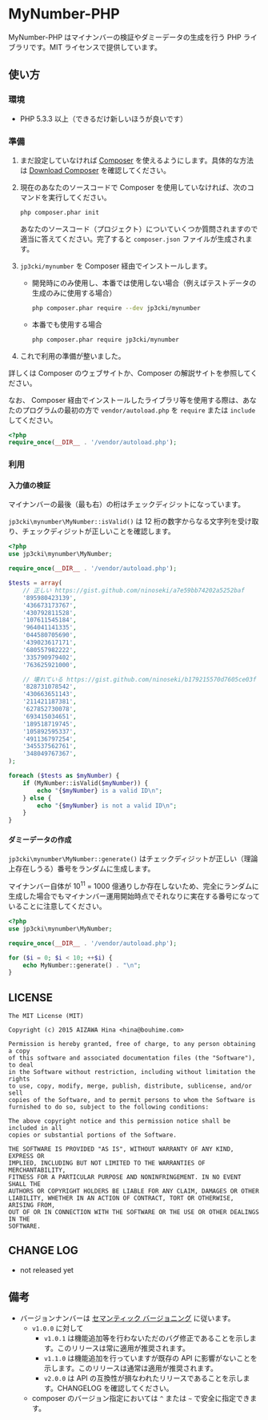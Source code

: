 MyNumber-PHP
============

MyNumber-PHP はマイナンバーの検証やダミーデータの生成を行う PHP ライブラリです。MIT ライセンスで提供しています。

使い方
------

### 環境 ###

* PHP 5.3.3 以上（できるだけ新しいほうが良いです）

### 準備 ###

1. まだ設定していなければ [Composer](https://getcomposer.org/) を使えるようにします。具体的な方法は [Download Composer](https://getcomposer.org/download/) を確認してください。

2. 現在のあなたのソースコードで Composer を使用していなければ、次のコマンドを実行してください。

    ```sh
    php composer.phar init
    ```

    あなたのソースコード（プロジェクト）についていくつか質問されますので適当に答えてください。完了すると `composer.json` ファイルが生成されます。

3. `jp3cki/mynumber` を Composer 経由でインストールします。
           
    - 開発時にのみ使用し、本番では使用しない場合（例えばテストデータの生成のみに使用する場合）
                       
        ```sh
        php composer.phar require --dev jp3cki/mynumber
        ```

    - 本番でも使用する場合

        ```sh
        php composer.phar require jp3cki/mynumber
        ```

4. これで利用の準備が整いました。


詳しくは Composer のウェブサイトか、Composer の解説サイトを参照してください。

なお、 Composer 経由でインストールしたライブラリ等を使用する際は、あなたのプログラムの最初の方で `vendor/autoload.php` を `require` または `include` してください。

```php
<?php
require_once(__DIR__ . '/vendor/autoload.php');
```

### 利用 ###

#### 入力値の検証 ####

マイナンバーの最後（最も右）の桁はチェックディジットになっています。

`jp3cki\mynumber\MyNumber::isValid()` は 12 桁の数字からなる文字列を受け取り、チェックディジットが正しいことを確認します。

```php
<?php
use jp3cki\mynumber\MyNumber;

require_once(__DIR__ . '/vendor/autoload.php');

$tests = array(
    // 正しい https://gist.github.com/ninoseki/a7e59bb74202a5252baf
    '895980423139',
    '436673173767',
    '430792811528',
    '107611545184',
    '964041141335',
    '044580705690',
    '439023617171',
    '680557982222',
    '335790979402',
    '763625921000',

    // 壊れている https://gist.github.com/ninoseki/b179215570d7605ce03f
    '828731078542',
    '430663651143',
    '211421187381',
    '627852730078',
    '693415034651',
    '189518719745',
    '105892595337',
    '491136797254',
    '345537562761',
    '348049767367',
);

foreach ($tests as $myNumber) {
    if (MyNumber::isValid($myNumber)) {
        echo "{$myNumber} is a valid ID\n";
    } else {
        echo "{$myNumber} is not a valid ID\n";
    }
}
```

#### ダミーデータの作成 ####

`jp3cki\mynumber\MyNumber::generate()` はチェックディジットが正しい（理論上存在しうる）番号をランダムに生成します。

マイナンバー自体が 10<sup>11</sup> = 1000 億通りしか存在しないため、完全にランダムに生成した場合でもマイナンバー運用開始時点でそれなりに実在する番号になっていることに注意してください。

```php
<?php
use jp3cki\mynumber\MyNumber;

require_once(__DIR__ . '/vendor/autoload.php');

for ($i = 0; $i < 10; ++$i) {
    echo MyNumber::generate() . "\n";
}
```


LICENSE
-------

```
The MIT License (MIT)

Copyright (c) 2015 AIZAWA Hina <hina@bouhime.com>

Permission is hereby granted, free of charge, to any person obtaining a copy
of this software and associated documentation files (the "Software"), to deal
in the Software without restriction, including without limitation the rights
to use, copy, modify, merge, publish, distribute, sublicense, and/or sell
copies of the Software, and to permit persons to whom the Software is
furnished to do so, subject to the following conditions:

The above copyright notice and this permission notice shall be included in all
copies or substantial portions of the Software.

THE SOFTWARE IS PROVIDED "AS IS", WITHOUT WARRANTY OF ANY KIND, EXPRESS OR
IMPLIED, INCLUDING BUT NOT LIMITED TO THE WARRANTIES OF MERCHANTABILITY,
FITNESS FOR A PARTICULAR PURPOSE AND NONINFRINGEMENT. IN NO EVENT SHALL THE
AUTHORS OR COPYRIGHT HOLDERS BE LIABLE FOR ANY CLAIM, DAMAGES OR OTHER
LIABILITY, WHETHER IN AN ACTION OF CONTRACT, TORT OR OTHERWISE, ARISING FROM,
OUT OF OR IN CONNECTION WITH THE SOFTWARE OR THE USE OR OTHER DEALINGS IN THE
SOFTWARE.
```

CHANGE LOG
----------

- not released yet

備考
----

- バージョンナンバーは [セマンティック バージョニング](http://semver.org/lang/ja/) に従います。
    - `v1.0.0` に対して
        - `v1.0.1` は機能追加等を行わないただのバグ修正であることを示します。このリリースは常に適用が推奨されます。
        - `v1.1.0` は機能追加を行っていますが既存の API に影響がないことを示します。このリリースは通常は適用が推奨されます。
        - `v2.0.0` は API の互換性が損なわれたリリースであることを示します。CHANGELOG を確認してください。
    - composer のバージョン指定においては `^` または `~` で安全に指定できます。
